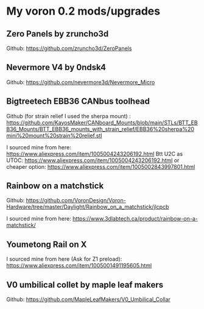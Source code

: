 

# My voron 0.2 mods/upgrades


## Zero Panels by zruncho3d

Github: https://github.com/zruncho3d/ZeroPanels



## Nevermore V4 by 0ndsk4

Github: https://github.com/nevermore3d/Nevermore_Micro



## Bigtreetech EBB36 CANbus toolhead

Github (for strain relief I used the sherpa mount) : https://github.com/KayosMaker/CANboard_Mounts/blob/main/STLs/BTT_EBB36_Mounts/BTT_EBB36_mounts_with_strain_relief/EBB36%20sherpa%20mini%20mount%20strain%20relief.stl

I sourced mine from here: https://www.aliexpress.com/item/1005004243206192.html
Btt U2C as UTOC: https://www.aliexpress.com/item/1005004243206192.html or cheaper option: https://www.aliexpress.com/item/1005002843997801.html



## Rainbow on a matchstick

Github: https://github.com/VoronDesign/Voron-Hardware/tree/master/Daylight/Rainbow_on_a_matchstick/jlcpcb

I sourced mine from here: https://www.3dlabtech.ca/product/rainbow-on-a-matchstick/



## Youmetong Rail on X

I sourced mine from here (Ask for Z1 preload): https://www.aliexpress.com/item/1005001491195605.html



## V0 umbilical collet by maple leaf makers

Github: https://github.com/MapleLeafMakers/V0_Umbilical_Collar
